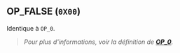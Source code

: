 ## OP_FALSE (`0X00`)

Identique à `OP_0`.

> *Pour plus d'informations, voir la définition de [**OP_0**](/dictionnaire/O.md#op_0-0x00).*

